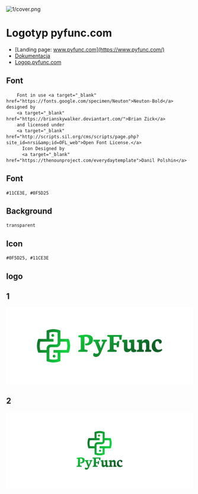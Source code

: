 ![1/cover.png](https://logo.pyfunc.com/1/cover.png)

# Logotyp pyfunc.com
+ [Landing page: www.pyfunc.com](https://www.pyfunc.com/)
+ [Dokumentacja](https://docs.pyfunc.com/)
+ [Logop.pyfunc.com](https://logo.pyfunc.com/)


## Font

        Font in use <a target="_blank" href="https://fonts.google.com/specimen/Neuton">Neuton-Bold</a> designed by
        <a target="_blank" href="https://brianskywalker.deviantart.com/">Brian Zick</a>
        and licensed under
        <a target="_blank" href="http://scripts.sil.org/cms/scripts/page.php?site_id=nrsi&amp;id=OFL_web">Open Font License.</a>
          Icon Designed by
          <a target="_blank" href="https://thenounproject.com/everydaytemplate">Danil Polshin</a>

## Font
  
    #11CE3E, #0F5D25


## Background

    transparent

## Icon
     
    #0F5D25, #11CE3E
    
    
## logo


## 1
![1/cover.png](1/cover.png)

## 2
![2/cover.png](2/cover.png)

